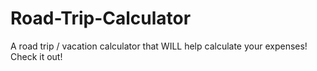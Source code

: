 # Road-Trip-Calculator

A road trip / vacation calculator that WILL help calculate your expenses! Check it out!

